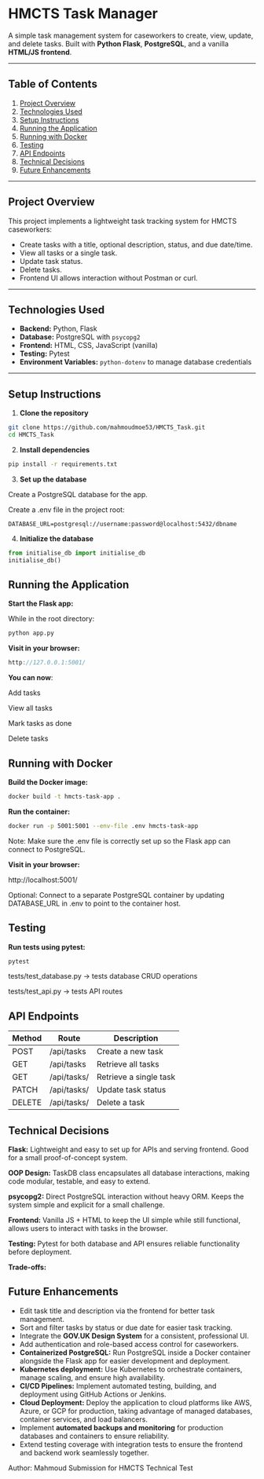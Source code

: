 # HMCTS Task Manager

A simple task management system for caseworkers to create, view, update, and delete tasks. Built with **Python Flask**, **PostgreSQL**, and a vanilla **HTML/JS frontend**.  

---

## **Table of Contents**
1. [Project Overview](#project-overview)
2. [Technologies Used](#technologies-used)
3. [Setup Instructions](#setup-instructions)
4. [Running the Application](#running-the-application)
5. [Running with Docker](#running-with-docker)
6. [Testing](#testing)
7. [API Endpoints](#api-endpoints)
8. [Technical Decisions](#technical-decisions)
9. [Future Enhancements](#future-enhancements)

---

## **Project Overview**
This project implements a lightweight task tracking system for HMCTS caseworkers:

- Create tasks with a title, optional description, status, and due date/time.
- View all tasks or a single task.
- Update task status.
- Delete tasks.
- Frontend UI allows interaction without Postman or curl.

---

## **Technologies Used**
- **Backend:** Python, Flask
- **Database:** PostgreSQL with `psycopg2`
- **Frontend:** HTML, CSS, JavaScript (vanilla)
- **Testing:** Pytest
- **Environment Variables:** `python-dotenv` to manage database credentials

---

## **Setup Instructions**

1. **Clone the repository**
```bash
git clone https://github.com/mahmoudmoe53/HMCTS_Task.git
cd HMCTS_Task
```

2. **Install dependencies**
```bash
pip install -r requirements.txt
```


3. **Set up the database**

Create a PostgreSQL database for the app.

Create a .env file in the project root:
```dotenv
DATABASE_URL=postgresql://username:password@localhost:5432/dbname
```

4. **Initialize the database**
```python
from initialise_db import initialise_db
initialise_db()
```


## **Running the Application**

**Start the Flask app:**

While in the root directory:
```bash
python app.py
```

**Visit in your browser:**

```cpp
http://127.0.0.1:5001/
```
**You can now**:

Add tasks

View all tasks

Mark tasks as done

Delete tasks

## **Running with Docker**

**Build the Docker image:**
```bash
docker build -t hmcts-task-app .
```

**Run the container:**
```bash
docker run -p 5001:5001 --env-file .env hmcts-task-app
```



Note: Make sure the .env file is correctly set up so the Flask app can connect to PostgreSQL.

**Visit in your browser:**

http://localhost:5001/


Optional: Connect to a separate PostgreSQL container by updating DATABASE_URL in .env to point to the container host.



## **Testing**

**Run tests using pytest:**
```bash
pytest
```

tests/test_database.py → tests database CRUD operations

tests/test_api.py → tests API routes

## **API Endpoints**
| Method | Route           | Description           |
|--------|-----------------|---------------------|
| POST   | /api/tasks      | Create a new task   |
| GET    | /api/tasks      | Retrieve all tasks  |
| GET    | /api/tasks/<id> | Retrieve a single task |
| PATCH  | /api/tasks/<id> | Update task status  |
| DELETE | /api/tasks/<id> | Delete a task       |


## **Technical Decisions**

**Flask:** Lightweight and easy to set up for APIs and serving frontend. Good for a small proof-of-concept system.

**OOP Design:** TaskDB class encapsulates all database interactions, making code modular, testable, and easy to extend.

**psycopg2:** Direct PostgreSQL interaction without heavy ORM. Keeps the system simple and explicit for a small challenge.

**Frontend:** Vanilla JS + HTML to keep the UI simple while still functional, allows users to interact with tasks in the browser.

**Testing:** Pytest for both database and API ensures reliable functionality before deployment.

**Trade-offs:**

## **Future Enhancements**

- Edit task title and description via the frontend for better task management.
- Sort and filter tasks by status or due date for easier task tracking.
- Integrate the **GOV.UK Design System** for a consistent, professional UI.
- Add authentication and role-based access control for caseworkers.
- **Containerized PostgreSQL:** Run PostgreSQL inside a Docker container alongside the Flask app for easier development and deployment.
- **Kubernetes deployment:** Use Kubernetes to orchestrate containers, manage scaling, and ensure high availability.
- **CI/CD Pipelines:** Implement automated testing, building, and deployment using GitHub Actions or Jenkins.
- **Cloud Deployment:** Deploy the application to cloud platforms like AWS, Azure, or GCP for production, taking advantage of managed databases, container services, and load balancers.
- Implement **automated backups and monitoring** for production databases and containers to ensure reliability.
- Extend testing coverage with integration tests to ensure the frontend and backend work seamlessly together.


Author: Mahmoud
Submission for HMCTS Technical Test
